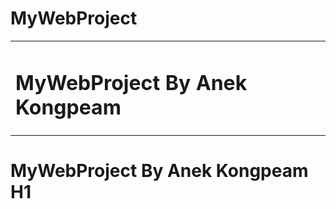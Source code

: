 # MyWebProject
<table>
    <tr>
        <td> <H1> MyWebProject By Anek Kongpeam </H1> </td>
    </tr>
</table>

# MyWebProject By Anek Kongpeam H1
